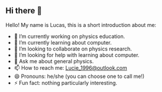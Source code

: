 ## Hi there 👋

Hello! My name is Lucas, this is a short introduction about me:

- 🔭 I’m currently working on physics education.
- 🌱 I’m currently learning about computer.
- 👯 I’m looking to collaborate on physics research.
- 🤔 I’m looking for help with learning about computer.
- 💬 Ask me about general physics.
- 📫 How to reach me: Lucie_1996@outlook.com
- 😄 Pronouns: he/she (you can choose one to call me!)
- ⚡ Fun fact: nothing particularly interesting.

